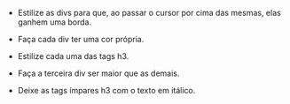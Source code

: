 - Estilize as divs para que, ao passar o cursor por cima das mesmas, elas ganhem uma borda.

- Faça cada div ter uma cor própria.

- Estilize cada uma das tags h3.

- Faça a terceira div ser maior que as demais.

- Deixe as tags ímpares h3 com o texto em itálico.